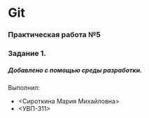# Git
### Практическая работа №5
### Задание 1.
##### Добавлено с помощью среды разработки.
Выполнил:
* <Сироткина Мария Михайловна>
* <УВП-311>